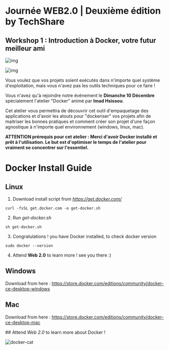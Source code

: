 # Journée WEB2.0 | Deuxième édition by TechShare
## Workshop 1 : Introduction à Docker, votre futur meilleur ami

![img](https://scontent-mad1-1.xx.fbcdn.net/v/t1.0-9/24300914_319185161821332_2575356649231818980_n.jpg?oh=297a2fb1683beae3f3ee3c09aadcabd5&oe=5A8D761D)

![img](https://scontent-mad1-1.xx.fbcdn.net/v/t1.0-9/24300963_319305821809266_7243258022229497873_n.jpg?oh=0b2e2e5626836c2b3c9cfd70d3a07ead&oe=5A967FF1)

Vous voulez que vos projets soient exécutés dans n'importe quel système d'exploitation, mais vous n'avez pas les outils techniques pour ce faire !

Vous n'avez qu'à rejoindre notre événement le **Dimanche 10 Décembre** spécialement l'atelier "Docker" animé par **Imad Hsissou**.

Cet atelier vous permettra de découvrir cet outil d'empaquetage des applications et d'avoir les atouts pour "dockeriser" vos projets afin de maitriser les bonnes pratiques et comment créer son projet d'une façon agnostique à n'importe quel environnement (windows, linux, mac).

**ATTENTION prérequis pour cet atelier : Merci d'avoir Docker installé et prêt à l'utilisation. Le but est d'optimiser le temps de l'atelier pour vraiment se concentrer sur l'essentiel.**


# Docker Install Guide

## Linux 

1. Download install script from *https://get.docker.com/*
```
curl -fsSL get.docker.com -o get-docker.sh
```

2. Run *get-docker.sh*

```
sh get-docker.sh
```
3. Congratulations ! you have Docker installed, to check docker version
```
sudo docker --version
```
4. Attend **Web 2.0** to learn more ! see you there :)

## Windows

Download from here : https://store.docker.com/editions/community/docker-ce-desktop-windows

## Mac

Download from here : https://store.docker.com/editions/community/docker-ce-desktop-mac

## Attend *Web 2.0* to learn more about Docker !

![docker-cat](https://www.docker.com/sites/default/files/catkeyboard%402x-min.png)


